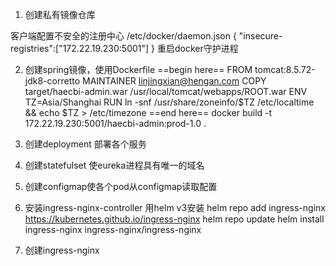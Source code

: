 1. 创建私有镜像仓库

客户端配置不安全的注册中心
/etc/docker/daemon.json
{
        "insecure-registries":["172.22.19.230:5001"]
}
重启docker守护进程

2. 创建spring镜像，使用Dockerfile
==begin here==
FROM tomcat:8.5.72-jdk8-corretto
MAINTAINER  linjingxian@hengan.com
COPY target/haecbi-admin.war /usr/local/tomcat/webapps/ROOT.war
ENV TZ=Asia/Shanghai
RUN ln -snf /usr/share/zoneinfo/$TZ /etc/localtime && echo $TZ > /etc/timezone
==end here==
docker build -t 172.22.19.230:5001/haecbi-admin:prod-1.0 .

3. 创建deployment 部署各个服务

4. 创建statefulset 使eureka进程具有唯一的域名

5. 创建configmap使各个pod从configmap读取配置

6. 安装ingress-nginx-controller
用helm v3安装
helm repo add ingress-nginx https://kubernetes.github.io/ingress-nginx
helm repo update
helm install ingress-nginx ingress-nginx/ingress-nginx

6. 创建ingress-nginx
